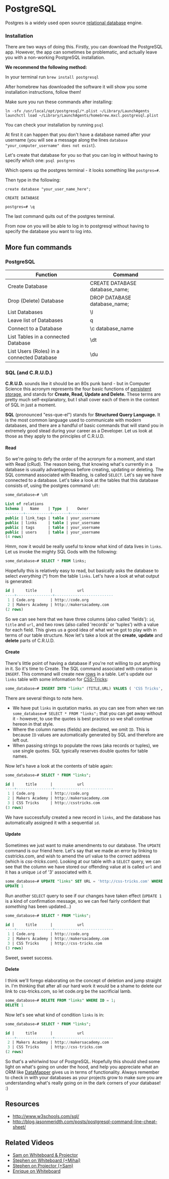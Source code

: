 # PostgreSQL

Postgres is a widely used open source [relational database](http://en.wikipedia.org/wiki/Relational_database) engine.

### Installation

There are two ways of doing this. Firstly, you can download the PostgreSQL app. However, the app can sometimes be problematic, and actually leave you with a non-working PostgreSQL installation.

**We recommend the following method:**

In your terminal run `brew install postgresql`

After homebrew has downloaded the software it will show you some installation instructions, follow them!

Make sure you run these commands after installing:

```shellm
ln -sfv /usr/local/opt/postgresql/*.plist ~/Library/LaunchAgents
launchctl load ~/Library/LaunchAgents/homebrew.mxcl.postgresql.plist
```

You can check your installation by running `psql`

At first it can happen that you don't have a database named after your username (you will see a message along the lines `database "your_computer_username" does not exist`).

Let's create that database for you so that you can log in without having to specify which one: `psql postgres`

Which opens up the postgres terminal - it looks something like `postgres=#`.

Then type in the following:

```shell
create database "your_user_name_here";

CREATE DATABASE

postgres=# \q
```
The last command quits out of the postgres terminal.

From now on you will be able to log in to postgresql without having to specify the database you want to log into.

## More fun commands

### PostgreSQL

| Function                                    | Command                         |
| ------------------------------------------- | ------------------------------- |
| Create Database                             | CREATE DATABASE database_name;  |
| Drop (Delete) Database                      | DROP DATABASE database_name;  |
| List Databases                              | \l                              |
| Leave list of Databases                     | q                               |
| Connect to a Database                       | \c database_name                |
| List Tables in a connected Database         | \dt                             |
| List Users (Roles) in a connected Database  | \du                             |

### SQL (and C.R.U.D.)

**C.R.U.D.** sounds like it should be an 80s punk band - but in Computer Science this acronym represents the four basic functions of [persistent storage](http://en.wikipedia.org/wiki/Persistence_(computer_science)), and stands for **Create, Read, Update and Delete.** These terms are pretty much self-explanatory, but I shall cover each of them in the context of SQL in just a moment.

**SQL** (pronounced "ess-que-el") stands for **Structured Query Language.** It is the most common language used to communicate with modern databases, and there are a handful of basic commands that will stand you in extremely good stead during your career as a Developer. Let us look at those as they apply to the principles of C.R.U.D.

#### Read

So we're going to defy the order of the acronym for a moment, and start with Read (cRud). The reason being, that knowing what's currently in a database is usually advantageous before creating, updating or deleting. The SQL command associated with Reading, is called `SELECT`. Let's say we have connected to a database. Let's take a look at the tables that this database consists of, using the postgres command `\dt`:

```SQL
some_database=# \dt

List of relations
Schema |   Name    | Type  |    Owner
--------+-----------+-------+-------------
public | link_tags | table | your_username
public | links     | table | your_username
public | tags      | table | your_username
public | users     | table | your_username
(4 rows)
```

Hmm, now it would be really useful to know what kind of data lives in `links`. Let us invoke the mighty SQL Gods with the following:

```SQL
some_database=# SELECT * FROM links;
```
Hopefully this is relatively easy to read, but basically asks the database to select _everything_ (*) from the table `links`. Let's have a look at what output is generated:

```SQL
id |     title      |           url
----+----------------+--------------------------
 1 | Code.org       | http://code.org
 2 | Makers Academy | http://makersacademy.com
(2 rows)
```

So we can see here that we have three columns (also called 'fields'): `id`, `title` and `url`, and two rows (also called 'records' or 'tuples') with a value for each field. This gives us a good idea of what we've got to play with in terms of our table structure. Now let's take a look at the **create**, **update** and **delete** parts of C.R.U.D.

#### Create

There's little point of having a database if you're not willing to put anything in it. So it's time to Create. The SQL command associated with creation is `INSERT`. This command will create new [rows](http://en.wikipedia.org/wiki/Row_%28database%29d) in a table. Let's update our `links` table with some information for [CSS-Tricks](http://css-tricks.com):

```SQL
some_database=# INSERT INTO "links" (TITLE,URL) VALUES ( 'CSS Tricks', 'http://csstricks.com');
```

There are several things to note here.

* We have put `links` in quotation marks. as you can see from when we ran `some_database=# SELECT * FROM "links";` that you can get away without it - however, to use the quotes is best practice so we shall continue hereon in that style.
* Where the column names (fields) are declared, we omit `ID`. This is because `ID` values are automatically generated by SQL and therefore are left out.
* When passing strings to populate the rows (aka records or tuples), we use single quotes. SQL typically reserves double quotes for table names.

Now let's have a look at the contents of table again:

```SQL
some_database=# SELECT * FROM "links";

id |     title      |           url
----+----------------+--------------------------
 1 | Code.org       | http://code.org
 2 | Makers Academy | http://makersacademy.com
 3 | CSS Tricks     | http://csstricks.com
(3 rows)
```

We have successfully created a new record in `links`, and the database has automatically assigned it with a sequential `id`.

#### Update

Sometimes we just want to make amendments to our database. The `UPDATE` command is our friend here. Let's say that we made an error by linking to csstricks.com, and wish to amend the url value to the correct address (which is _css-tricks_.com). Looking at our table with a `SELECT` query, we can see that the column we have stored our offending value at is called `url` and it has a unique `id` of '3' associated with it.

```SQL
some_database=# UPDATE "links" SET URL = 'http://css-tricks.com' WHERE ID = 3;
UPDATE 1
```
Run another `SELECT` query to see if our changes have taken effect (`UPDATE 1` is a kind of confirmation message, so we can feel fairly confident that _something_ has been updated...)

```SQL
some_database=# SELECT * FROM "links";

id |     title      |           url
----+----------------+--------------------------
 1 | Code.org       | http://code.org
 2 | Makers Academy | http://makersacademy.com
 3 | CSS Tricks     | http://css-tricks.com
(3 rows)
```

Sweet, sweet success.

#### Delete

I think we'll forego elaborating on the concept of deletion and jump straight in. I'm thinking that after all our hard work it would be a shame to delete our link to css-tricks.com, so let code.org be the sacrificial lamb.

```SQL
some_database=# DELETE FROM "links" WHERE ID = 1;
DELETE 1
```
Now let's see what kind of condition `links` is in:

```SQL
some_database=# SELECT * FROM "links";

id |     title      |           url
----+----------------+--------------------------
 2 | Makers Academy | http://makersacademy.com
 3 | CSS Tricks     | http://css-tricks.com
(2 rows)
```

So that's a whirlwind tour of PostgreSQL. Hopefully this should shed some light on what's going on under the hood, and help you appreciate what an ORM like [DataMapper](http://datamapper.org/) gives us in terms of functionality. Always remember to check in with your databases as your projects grow to make sure you are understanding what's really going on in the dark corners of your database! :)

Resources
---------

* http://www.w3schools.com/sql/
* http://blog.jasonmeridth.com/posts/postgresql-command-line-cheat-sheet/

Related Videos
--------------

* [Sam on Whiteboard & Projector](https://www.youtube.com/watch?v=BS1_WrjhTQc)
* [Stephen on Whiteboard (+Mihai)](https://www.youtube.com/watch?v=dIq_E-HSje8)
* [Stephen on Projector (+Sam)](https://www.youtube.com/watch?v=C7EKjnFCyeQ)
* [Enrique on Whiteboard](https://www.youtube.com/watch?v=QlDE4kYzvjU)
